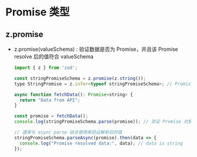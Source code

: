 # Promise 类型

## z.promise

+ z.promise(valueSchema) : 验证数据是否为 Promise，并且该 Promise resolve 后的值符合 valueSchema

  ```js
  import { z } from 'zod';

  const stringPromiseSchema = z.promise(z.string());
  type StringPromise = z.infer<typeof stringPromiseSchema>; // Promise<string>

  async function fetchData(): Promise<string> {
    return "Data from API";
  }

  const promise = fetchData();
  console.log(stringPromiseSchema.parse(promise)); // 验证 Promise 对象本身

  // 通常与 async parse 结合使用来验证解析后的值
  stringPromiseSchema.parseAsync(promise).then(data => {
    console.log("Promise resolved data:", data); // data is string
  });
  ```
